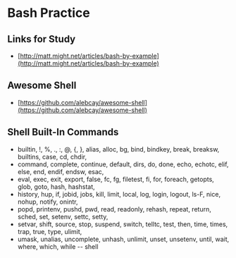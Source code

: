 # Bash Practice

## Links for Study
* [http://matt.might.net/articles/bash-by-example](http://matt.might.net/articles/bash-by-example)

## Awesome Shell
* [https://github.com/alebcay/awesome-shell](https://github.com/alebcay/awesome-shell)

## Shell Built-In Commands

* builtin, !, %, ., :, @, {, }, alias, alloc, bg, bind, bindkey, break, breaksw, builtins, case, cd, chdir,
* command, complete, continue, default, dirs, do, done, echo, echotc, elif, else, end, endif, endsw, esac,
* eval, exec, exit, export, false, fc, fg, filetest, fi, for, foreach, getopts, glob, goto, hash, hashstat,
* history, hup, if, jobid, jobs, kill, limit, local, log, login, logout, ls-F, nice, nohup, notify, onintr,
* popd, printenv, pushd, pwd, read, readonly, rehash, repeat, return, sched, set, setenv, settc, setty,
* setvar, shift, source, stop, suspend, switch, telltc, test, then, time, times, trap, true, type, ulimit,
* umask, unalias, uncomplete, unhash, unlimit, unset, unsetenv, until, wait, where, which, while -- shell

